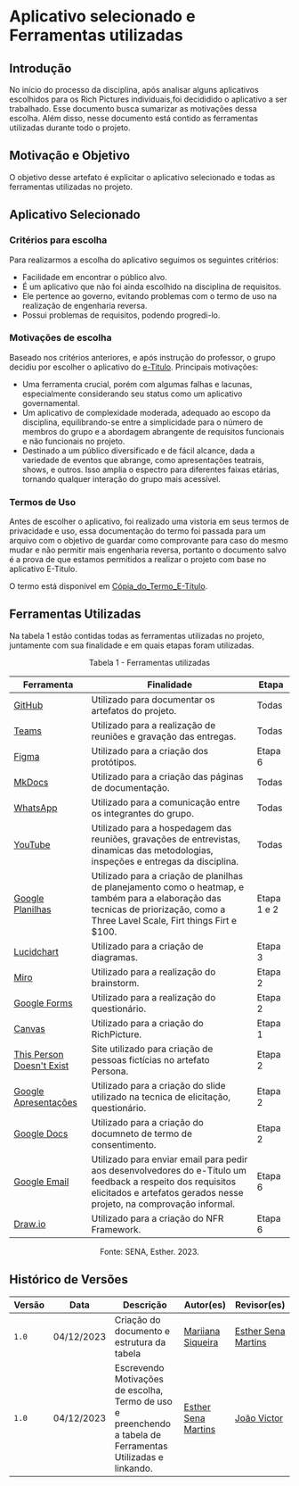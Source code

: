 # Aplicativo selecionado e Ferramentas utilizadas

## Introdução

No início do processo da disciplina, após analisar alguns aplicativos escolhidos para os Rich Pictures individuais,foi decididido o aplicativo a ser trabalhado. Esse documento busca sumarizar as motivações dessa escolha. Além disso, nesse documento está contido as ferramentas utilizadas durante todo o projeto.

## Motivação e Objetivo 

O objetivo desse artefato é explicitar o aplicativo selecionado e todas as ferramentas utilizadas no projeto.

## Aplicativo Selecionado

### Critérios para escolha

Para realizarmos a escolha do aplicativo seguimos os seguintes critérios:

- Facilidade em encontrar o público alvo.
- É um aplicativo que não foi ainda escolhido na disciplina de requisitos.
- Ele pertence ao governo, evitando problemas com o termo de uso na realização de engenharia reversa.
- Possui problemas de requisitos, podendo progredi-lo.
  
### Motivações de escolha

Baseado nos critérios anteriores, e após instrução do professor, o grupo decidiu por escolher o aplicativo do [e-Titulo](https://github.com/Requisitos-de-Software/2023.2-e-Titulo). 
Principais motivações:

* Uma ferramenta crucial, porém com algumas falhas e lacunas, especialmente considerando seu status como um aplicativo governamental.
* Um aplicativo de complexidade moderada, adequado ao escopo da disciplina, equilibrando-se entre a simplicidade para o número de membros do grupo e a abordagem abrangente de requisitos funcionais e não funcionais no projeto.
* Destinado a um público diversificado e de fácil alcance, dada a variedade de eventos que abrange, como apresentações teatrais, shows, e outros. Isso amplia o espectro para diferentes faixas etárias, tornando qualquer interação do grupo mais acessível.

  
### Termos de Uso

Antes de escolher o aplicativo, foi realizado uma vistoria em seus termos de privacidade e uso, essa documentação do termo foi passada para um arquivo com o objetivo de guardar como comprovante para caso do mesmo mudar e não permitir mais engenharia reversa, portanto o documento salvo é a prova de que estamos permitidos a realizar o projeto com base no aplicativo E-Titulo. 

O termo está disponível em [Cópia_do_Termo_E-Título](../../docs/E-titulo/documentacaoetitulo.md). 

## Ferramentas Utilizadas 

Na tabela 1 estão contidas todas as ferramentas utilizadas no projeto, juntamente com sua finalidade e em quais etapas foram utilizadas.

<center>

Tabela 1 - Ferramentas utilizadas

| Ferramenta |  Finalidade | Etapa |
| ------ | ------ | ------------- |
| [GitHub](https://github.com/) | Utilizado para documentar os artefatos do projeto. | Todas |
| [Teams](https://www.microsoft.com/pt-br/microsoft-teams/log-in) | Utilizado para a realização de reuniões e gravação das entregas. | Todas |
| [Figma](https://www.figma.com/) | Utilizado para a criação dos protótipos. | Etapa 6 |
| [MkDocs](https://www.mkdocs.org/) | Utilizado para a criação das páginas de documentação. | Todas |
| [WhatsApp](https://www.whatsapp.com/?lang=pt_BR) | Utilizado para a comunicação entre os integrantes do grupo. | Todas |
| [YouTube](https://www.youtube.com/?gl=BR&hl=PT) | Utilizado para a hospedagem das reuniões, gravações de entrevistas, dinamicas das metodologias, inspeções e entregas da disciplina. | Todas |
| [Google Planilhas](https://docs.google.com/spreadsheets/create?hl=pt-br) | Utilizado para a criação de planilhas de planejamento como o heatmap, e também para a elaboração das tecnicas de priorização, como a Three Lavel Scale, Firt things Firt e $100. | Etapa 1 e 2 |
| [Lucidchart](https://www.googleadservices.com/pagead/aclk?sa=L&ai=DChcSEwj0ifvL-fiCAxVPzsIEHfhDB8AYABAAGgJwdg&ase=2&gclid=Cj0KCQiAsburBhCIARIsAExmsu5P1Ew4San092l_Z7cZnGW551quiUAStqvAgX-tuiYb1OhAYKAs3eMaAoDIEALw_wcB&ohost=www.google.com&cid=CAESVuD2vnOVE15yp5NavY7vE4pqwm4lQiUEzid6uacb2rcHZtOcj3iUDXFms_xyTzaex0GZRfY2FfyABAOhz0I9T2DVCjs2jCz3bGhoudeCidK71OzUwRsy&sig=AOD64_3If_4yXWspb3uCYxPp017Z7NVu7A&q&nis=4&adurl&ved=2ahUKEwjDx_DL-fiCAxUzAbkGHZc6BLkQ0Qx6BAgFEAE) | Utilizado para a criação de diagramas. | Etapa 3 |
| [Miro](https://miro.com/pt/) | Utilizado para a realização do brainstorm. | Etapa 2 |
| [Google Forms](https://www.google.com/intl/pt-BR/forms/about/) | Utilizado para a realização do questionário. | Etapa 2 |
| [Canvas](https://www.canva.com/pt_br/) | Utilizado para a criação do RichPicture. | Etapa 1 |
| [This Person Doesn't Exist](https://thispersondoesnotexist.com/) | Site utilizado para criação de pessoas fictícias no artefato Persona. | Etapa 2 |
| [Google Apresentações](https://docs.google.com/presentation/create?hl=pt-BR) | Utilizado para a criação do slide utilizado na tecnica de elicitação, questionário. | Etapa 2 |
| [Google Docs](https://www.google.com/docs/about/) | Utilizado para a criação do documneto de termo de consentimento. | Etapa 2 |
| [Google Email](https://www.google.com/intl/pt-BR/gmail/about/) | Utilizado para enviar email para pedir aos desenvolvedores do e-Título um feedback a respeito dos requisitos elicitados e artefatos gerados nesse projeto, na comprovação informal. | Etapa 6 |
| [Draw.io](http://draw.io/) | Utilizado para a criação do NFR Framework. | Etapa 6 |

<div style="text-align: center">
<p> Fonte: SENA, Esther. 2023.</p>
</div>

</center>

## Histórico de Versões

| Versão |  Data  |   Descrição   |   Autor(es)   |   Revisor(es)  |
| ------ | ------ | ------------- | ------------- | -------------- |
| `1.0`  | 04/12/2023  | Criação do documento e estrutura da tabela | [Mariiana Siqueira](https://github.com/Maryyscreuza)  | [Esther Sena Martins](https://github.com/esmsena)  |
| `1.0`  | 04/12/2023  | Escrevendo Motivações de escolha, Termo de uso e preenchendo a tabela de Ferramentas Utilizadas e linkando. | [Esther Sena Martins](https://github.com/esmsena) | [João Victor](https://github.com/jvcostta)  |
